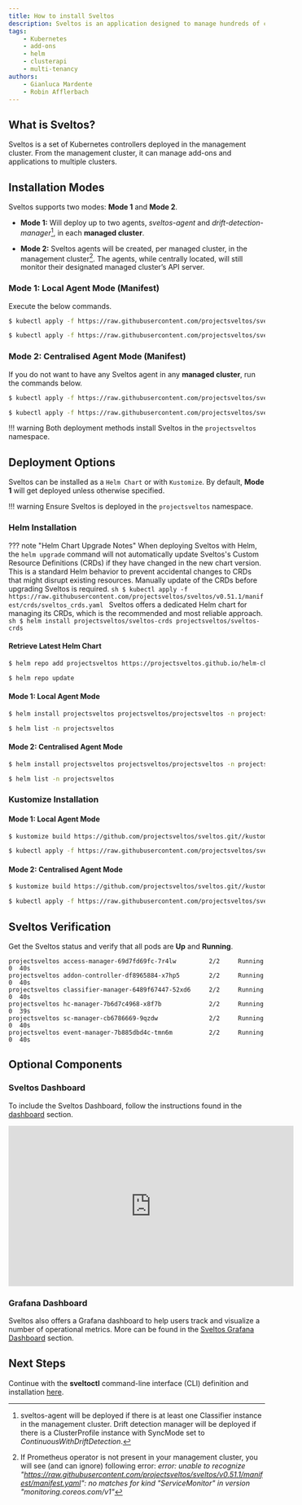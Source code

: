 ```yaml
---
title: How to install Sveltos
description: Sveltos is an application designed to manage hundreds of clusters by providing declarative cluster APIs. Learn here how to install Sveltos.
tags:
    - Kubernetes
    - add-ons
    - helm
    - clusterapi
    - multi-tenancy
authors:
    - Gianluca Mardente
    - Robin Afflerbach
---
```


## What is Sveltos?

Sveltos is a set of Kubernetes controllers deployed in the management cluster. From the management cluster, it can manage add-ons and applications to multiple clusters.

## Installation Modes

Sveltos supports two modes: **Mode 1** and **Mode 2**.

- **Mode 1:** Will deploy up to two agents, *sveltos-agent* and *drift-detection-manager*[^1], in each **managed cluster**.

- **Mode 2:** Sveltos agents will be created, per managed cluster, in the management cluster[^2]. The agents, while centrally located, will still monitor their designated managed cluster’s API server.

### Mode 1: Local Agent Mode (Manifest)

Execute the below commands.

```sh
$ kubectl apply -f https://raw.githubusercontent.com/projectsveltos/sveltos/v0.51.1/manifest/manifest.yaml

$ kubectl apply -f https://raw.githubusercontent.com/projectsveltos/sveltos/v0.51.1/manifest/default-instances.yaml
```

### Mode 2: Centralised Agent Mode (Manifest)

If you do not want to have any Sveltos agent in any **managed cluster**, run the commands below.

```sh
$ kubectl apply -f https://raw.githubusercontent.com/projectsveltos/sveltos/v0.51.1/manifest/agents_in_mgmt_cluster_manifest.yaml

$ kubectl apply -f https://raw.githubusercontent.com/projectsveltos/sveltos/v0.51.1/manifest/default-instances.yaml
```

!!! warning
    Both deployment methods install Sveltos in the `projectsveltos` namespace.

## Deployment Options

Sveltos can be installed as a `Helm Chart` or with `Kustomize`. By default, **Mode 1** will get deployed unless otherwise specified.

!!! warning
    Ensure Sveltos is deployed in the `projectsveltos` namespace.

### Helm Installation

??? note "Helm Chart Upgrade Notes"
    When deploying Sveltos with Helm, the `helm upgrade` command will not automatically update Sveltos's Custom Resource Definitions (CRDs) if they have changed in the new chart version. This is a standard Helm behavior to prevent accidental changes to CRDs that might disrupt existing resources. Manually update of the CRDs before upgrading Sveltos is required.
    ```sh
    $ kubectl apply -f https://raw.githubusercontent.com/projectsveltos/sveltos/v0.51.1/manifest/crds/sveltos_crds.yaml
    ```
    Sveltos offers a dedicated Helm chart for managing its CRDs, which is the recommended and most reliable approach.
    ```sh
    $ helm install projectsveltos/sveltos-crds projectsveltos/sveltos-crds
    ``` 
#### Retrieve Latest Helm Chart

```sh
$ helm repo add projectsveltos https://projectsveltos.github.io/helm-charts

$ helm repo update
```

#### Mode 1: Local Agent Mode

```sh
$ helm install projectsveltos projectsveltos/projectsveltos -n projectsveltos --create-namespace

$ helm list -n projectsveltos
```

#### Mode 2: Centralised Agent Mode

```sh
$ helm install projectsveltos projectsveltos/projectsveltos -n projectsveltos --create-namespace --set agent.managementCluster=true

$ helm list -n projectsveltos
```

### Kustomize Installation

#### Mode 1: Local Agent Mode

```sh
$ kustomize build https://github.com/projectsveltos/sveltos.git//kustomize/base\?timeout\=120\&ref\=v0.51.1 |kubectl apply -f -

$ kubectl apply -f https://raw.githubusercontent.com/projectsveltos/sveltos/v0.51.1/manifest/default-instances.yaml
```

#### Mode 2: Centralised Agent Mode

```sh
$ kustomize build https://github.com/projectsveltos/sveltos.git//kustomize/overlays/agentless-mode\?timeout\=120\&ref\=v0.51.1 |kubectl apply -f -

$ kubectl apply -f https://raw.githubusercontent.com/projectsveltos/sveltos/v0.51.1/manifest/default-instances.yaml
```

## Sveltos Verification

Get the Sveltos status and verify that all pods are **Up** and **Running**.

```
projectsveltos access-manager-69d7fd69fc-7r4lw         2/2     Running   0  40s
projectsveltos addon-controller-df8965884-x7hp5        2/2     Running   0  40s
projectsveltos classifier-manager-6489f67447-52xd6     2/2     Running   0  40s
projectsveltos hc-manager-7b6d7c4968-x8f7b             2/2     Running   0  39s
projectsveltos sc-manager-cb6786669-9qzdw              2/2     Running   0  40s
projectsveltos event-manager-7b885dbd4c-tmn6m          2/2     Running   0  40s
```

## Optional Components

### Sveltos Dashboard

To include the Sveltos Dashboard, follow the instructions found in the [dashboard](../optional/dashboard.md) section.

<iframe width="560" height="315" src="https://www.youtube.com/embed/FjFtvrG8LWQ?si=mS8Yt2pleGsl33fK" title="Sveltos Dashboard" frameborder="0" allow="accelerometer; autoplay; clipboard-write; encrypted-media; gyroscope; picture-in-picture; web-share" referrerpolicy="strict-origin-when-cross-origin" allowfullscreen></iframe>

### Grafana Dashboard
Sveltos also offers a Grafana dashboard to help users track and visualize a number of operational metrics. More can be found in the [Sveltos Grafana Dashboard](../optional/grafanadashboard.md) section.

## Next Steps

Continue with the **sveltoctl** command-line interface (CLI) definition and installation [here](../sveltosctl/sveltosctl.md).

[^1]: sveltos-agent will be deployed if there is at least one Classifier instance in the management cluster. Drift detection manager will be deployed if there is a ClusterProfile instance with SyncMode set to *ContinuousWithDriftDetection*.
[^2]: If Prometheus operator is not present in your management cluster, you will see (and can ignore) following error: *error: unable to recognize "https://raw.githubusercontent.com/projectsveltos/sveltos/v0.51.1/manifest/manifest.yaml": no matches for kind "ServiceMonitor" in version "monitoring.coreos.com/v1"*
[^3]: Sveltos collects **minimal**, **anonymised** data. That includes the `version information` alognside `cluster management data` (number of managed SveltosClusters, CAPI clusters, number of ClusterProdiles/Profiles and ClusterSummaries). To **opt-out**, for Helm-based installations use ```helm install projectsveltos projectsveltos/projectsveltos -n projectsveltos --create-namespace --set telemetry.disabled=true``` and for manual deployment use the ```--disable-telemetry=true``` flag in the Sveltos `addon-controller` configuration.
